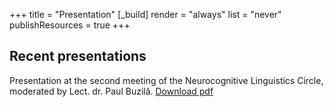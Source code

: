 +++
title = "Presentation"
[_build]
  render = "always"
  list = "never"
  publishResources = true
+++

## Recent presentations 

Presentation at the second meeting of the Neurocognitive Linguistics Circle, moderated by Lect. dr. Paul Buzilă.
[Download pdf](./NS101-Language_Ro_short.pdf)


